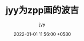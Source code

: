 ---
layout: post
title:  "jyy为zpp画的波吉"
description: 看着b站视频有样学样。
date:   2022-01-01 11:56:00 +0530
categories: draw
img: draw-bojji-jyy.PNG
categories: [one, two]
color: 1976D2
author: jyy
---